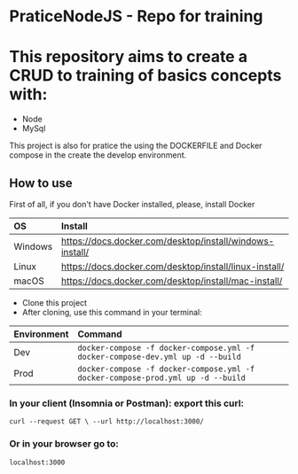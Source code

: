 # PraticeNodeJS - Repo for training

# This repository aims to create a CRUD to training of basics concepts with:

- Node
- MySql 

This project is also for pratice the using the DOCKERFILE and Docker compose in the create the develop environment. 

## How to use

First of all, if you don't have Docker installed, please, install Docker 

| OS | Install | 
| :---- | :---- |
| Windows | https://docs.docker.com/desktop/install/windows-install/ |
| Linux | https://docs.docker.com/desktop/install/linux-install/ |
| macOS | https://docs.docker.com/desktop/install/mac-install/ |

- Clone this project
- After cloning, use this command in your terminal: 


| Environment | Command | 
| :---- | :---- |
| Dev | `docker-compose -f docker-compose.yml -f docker-compose-dev.yml up -d --build`|
| Prod | `docker-compose -f docker-compose.yml -f docker-compose-prod.yml up -d --build`|

### In your client (Insomnia or Postman): export this curl: 

`curl --request GET \
  --url http://localhost:3000/` 

### Or in your browser go to: 
`localhost:3000`